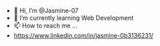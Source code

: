 - 👋 Hi, I’m @Jasmine-07
- 🌱 I’m currently learning Web Development
- 📫 How to reach me ...
- https://www.linkedin.com/in/jasmine-0b3136231/

<!---
Jasmine-07/Jasmine-07 is a ✨ special ✨ repository because its `README.md` (this file) appears on your GitHub profile.
You can click the Preview link to take a look at your changes.
--->
